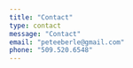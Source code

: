 ```yaml
---
title: "Contact"
type: contact
message: "Contact"
email: "peteeberle@gmail.com"
phone: "509.520.6548"
---
```


